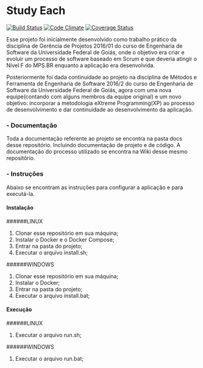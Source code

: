 # Study Each

[![Build Status](https://travis-ci.org/TiagoDamascena/StudyEach.svg?branch=develop)](https://travis-ci.org/TiagoDamascena/StudyEach)
[![Code Climate](https://codeclimate.com/github/TiagoDamascena/StudyEach/badges/gpa.svg)](https://codeclimate.com/github/TiagoDamascena/StudyEach)
[![Coverage Status](https://coveralls.io/repos/github/TiagoDamascena/StudyEach/badge.svg?branch=hotfix%2FNC-10)](https://coveralls.io/github/TiagoDamascena/StudyEach?branch=hotfix%2FNC-10)

Esse projeto foi inicialmente desenvolvido como trabalho 
prático da disciplina de Gerência de Projetos 2016/01 do 
curso de Engenharia de Software da Universidade Federal 
de Goiás, onde o objetivo era criar e evoluir um processo
de software baseado em Scrum e que deveria atingir o Nível 
F do MPS.BR enquanto a aplicação era desenvolvida.

Posteriormente foi dada continuidade ao projeto na disciplina 
de Métodos e Ferramenta de Engenharia de Software 2016/2 
do curso de Engenharia de Software da Universidade Federal 
de Goiás, agora com uma nova equipe(contando com alguns 
membros da equipe original) e um novo objetivo: incorporar 
a metodologia eXtreme Programming(XP) ao processo de 
desenvolvimento e dar continuidade ao desenvolvimento da 
aplicação.

### - Documentação
Toda a documentação referente ao projeto se encontra na 
pasta docs desse repositório. Incluindo documentação de
projeto e de código. A documentação do processo utilizado 
se encontra na Wiki desse mesmo repositório.

### - Instruções
Abaixo se encontram as instruções para configurar a aplicação 
e para executá-la.

#### Instalação
######LINUX
1. Clonar esse repositório em sua máquina;
2. Instalar o Docker e o Docker Compose;
3. Entrar na pasta do projeto;
4. Executar o arquivo install.sh;

######WINDOWS
1. Clonar esse repositório em sua máquina;
2. Instalar o Docker;
3. Entrar na pasta do projeto;
4. Executar o arquivo install.bat;

#### Execução
######LINUX
1. Executar o arquivo run.sh;

######WINDOWS
1. Executar o arquivo run.bat;

